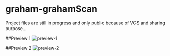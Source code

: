 # graham-grahamScan

Project files are still in progress and only public because of VCS and sharing purpose...

##Preview 1
![preview-1](../save/screenshots/graham-screenie1.png)

##Preview 2
![preview-2](../save/screenshots/graham-screenie2.png)